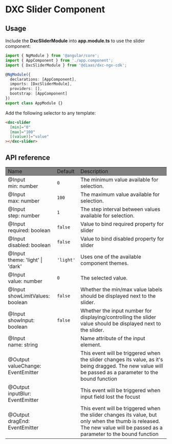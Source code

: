# DXC Slider Component

## Usage

Include the **DxcSliderModule** into **app.module.ts** to use the slider component:

```ts
import { NgModule } from '@angular/core';
import { AppComponent } from './app.component';
import { DxcSliderModule } from '@diaas/dxc-ngx-cdk';

@NgModule({
  declarations: [AppComponent],
  imports: [DxcSliderModule],
  providers: [],
  bootstrap: [AppComponent]
})
export class AppModule {}
```

Add the following selector to any template:

```html
<dxc-slider
  [min]="0"
  [max]="100"
  [(value)]="value"
></dxc-slider>
```

## API reference

<table>
    <tr style="background-color: grey">
        <td>Name</td>
        <td>Default</td>
        <td>Description</td>
    </tr>
    <tr>
        <td>@Input<br>min: number</td>
        <td><code>0</code></td>
        <td>The minimum value available for selection.</td>
    </tr>
    <tr>
        <td>@Input<br>max: number</td>
        <td><code>100</code></td>
        <td>The maximum value available for selection.</td>
    </tr>
    <tr>
        <td>@Input<br>step: number</td>
        <td><code>1</code></td>
        <td>The step interval between values available for selection.</td>
    </tr>
      <tr>
        <td>@Input<br>required: boolean</td>
        <td><code>false</code></td>
        <td>Value to bind required property for slider</td>
    </tr>
        <tr>
        <td>@Input<br>disabled: boolean</td>
        <td><code>false</code></td>
        <td>Value to bind disabled property for slider</td>
    </tr>
      <tr>
        <td>@Input<br>theme: 'light' |
 'dark'</td>
        <td><code>'light'</code></td>
        <td>Uses one of the available component themes.</td>
    </tr>
    <tr>
        <td>@Input<br>value: number</td>
        <td><code>0</code></td>
        <td>The selected value.</td>
    </tr>
    <tr>
        <td>@Input<br>showLimitValues: boolean</td>
        <td><code>false</code></td>
        <td>Whether the min/max value labels should be displayed next to the slider.</td>
    </tr>
    <tr>
        <td>@Input<br>showInput: boolean</td>
        <td><code>false</code></td>
        <td>Whether the input number for displaying/controlling the slider value should be displayed next to the slider.</td>
    </tr>
        <tr>
        <td>@Input<br>name: string</td>
        <td></td>
        <td>Name attribute of the input element.</td>
    </tr>
    <tr>
        <td>@Output<br>valueChange: EventEmitter</td>
        <td></td>
        <td>This event will be triggered when the slider changes its value, as it's being dragged. The new value will be passed as a parameter to the bound function</td>
    </tr>
     <tr>
        <td>@Output<br>inputBlur: EventEmitter</td>
        <td></td>
        <td>This event will be triggered when input field lost the focust</td>
    </tr>
    <tr>
        <td>@Output<br>dragEnd: EventEmitter</td>
        <td></td>
        <td>This event will be triggered when the slider changes its value, but only when the thumb is released. The new value will be passed as a parameter to the bound function</td>
    </tr>
</table>
